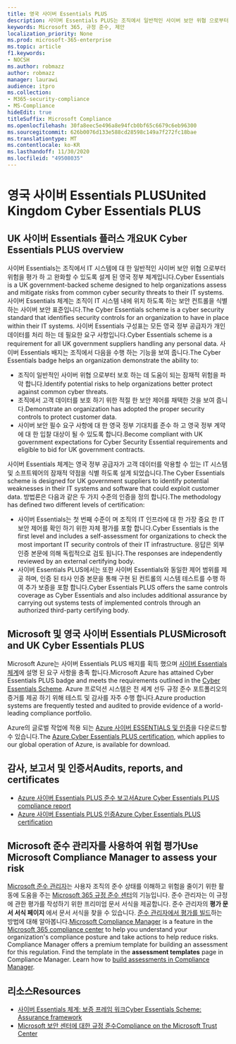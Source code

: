 ```yaml
---
title: 영국 사이버 Essentials PLUS
description: 사이버 Essentials PLUS는 조직에서 일반적인 사이버 보안 위협 으로부터 보호 하는 데 도움이 되는 영국 정부 방식으로 정의 된 구성표입니다.
keywords: Microsoft 365, 규정 준수, 제안
localization_priority: None
ms.prod: microsoft-365-enterprise
ms.topic: article
f1.keywords:
- NOCSH
ms.author: robmazz
author: robmazz
manager: laurawi
audience: itpro
ms.collection:
- M365-security-compliance
- MS-Compliance
hideEdit: true
titleSuffix: Microsoft Compliance
ms.openlocfilehash: 30fa8eec5e496a8e94fcb0bf65c6679c6eb96300
ms.sourcegitcommit: 626b0076d133e588cd28598c149a7f272fc18bae
ms.translationtype: MT
ms.contentlocale: ko-KR
ms.lasthandoff: 11/30/2020
ms.locfileid: "49508035"
---
```

# <a name="united-kingdom-cyber-essentials-plus"></a><span data-ttu-id="83aab-104">영국 사이버 Essentials PLUS</span><span class="sxs-lookup"><span data-stu-id="83aab-104">United Kingdom Cyber Essentials PLUS</span></span>

## <a name="uk-cyber-essentials-plus-overview"></a><span data-ttu-id="83aab-105">UK 사이버 Essentials 플러스 개요</span><span class="sxs-lookup"><span data-stu-id="83aab-105">UK Cyber Essentials PLUS overview</span></span>

<span data-ttu-id="83aab-106">사이버 Essentials는 조직에서 IT 시스템에 대 한 일반적인 사이버 보안 위협 으로부터 위험을 평가 하 고 완화할 수 있도록 설계 된 영국 정부 체계입니다.</span><span class="sxs-lookup"><span data-stu-id="83aab-106">Cyber Essentials is a UK government-backed scheme designed to help organizations assess and mitigate risks from common cyber security threats to their IT systems.</span></span> <span data-ttu-id="83aab-107">사이버 Essentials 체계는 조직이 IT 시스템 내에 위치 하도록 하는 보안 컨트롤을 식별 하는 사이버 보안 표준입니다.</span><span class="sxs-lookup"><span data-stu-id="83aab-107">The Cyber Essentials scheme is a cyber security standard that identifies security controls for an organization to have in place within their IT systems.</span></span> <span data-ttu-id="83aab-108">사이버 Essentials 구성표는 모든 영국 정부 공급자가 개인 데이터를 처리 하는 데 필요한 요구 사항입니다.</span><span class="sxs-lookup"><span data-stu-id="83aab-108">Cyber Essentials scheme is a requirement for all UK government suppliers handling any personal data.</span></span> <span data-ttu-id="83aab-109">사이버 Essentials 배지는 조직에서 다음을 수행 하는 기능을 보여 줍니다.</span><span class="sxs-lookup"><span data-stu-id="83aab-109">The Cyber Essentials badge helps an organization demonstrate the ability to:</span></span>

- <span data-ttu-id="83aab-110">조직이 일반적인 사이버 위협 으로부터 보호 하는 데 도움이 되는 잠재적 위험을 파악 합니다.</span><span class="sxs-lookup"><span data-stu-id="83aab-110">Identify potential risks to help organizations better protect against common cyber threats.</span></span>
- <span data-ttu-id="83aab-111">조직에서 고객 데이터를 보호 하기 위한 적절 한 보안 제어를 채택한 것을 보여 줍니다.</span><span class="sxs-lookup"><span data-stu-id="83aab-111">Demonstrate an organization has adopted the proper security controls to protect customer data.</span></span>
- <span data-ttu-id="83aab-112">사이버 보안 필수 요구 사항에 대 한 영국 정부 기대치를 준수 하 고 영국 정부 계약에 대 한 입찰 대상이 될 수 있도록 합니다.</span><span class="sxs-lookup"><span data-stu-id="83aab-112">Become compliant with UK government expectations for Cyber Security Essential requirements and eligible to bid for UK government contracts.</span></span>

<span data-ttu-id="83aab-113">사이버 Essentials 체계는 영국 정부 공급자가 고객 데이터를 악용할 수 있는 IT 시스템 및 소프트웨어의 잠재적 약점을 식별 하도록 설계 되었습니다.</span><span class="sxs-lookup"><span data-stu-id="83aab-113">The Cyber Essentials scheme is designed for UK government suppliers to identify potential weaknesses in their IT systems and software that could exploit customer data.</span></span> <span data-ttu-id="83aab-114">방법론은 다음과 같은 두 가지 수준의 인증을 정의 합니다.</span><span class="sxs-lookup"><span data-stu-id="83aab-114">The methodology has defined two different levels of certification:</span></span>

- <span data-ttu-id="83aab-115">사이버 Essentials는 첫 번째 수준이 며 조직의 IT 인프라에 대 한 가장 중요 한 IT 보안 제어를 확인 하기 위한 자체 평가를 포함 합니다.</span><span class="sxs-lookup"><span data-stu-id="83aab-115">Cyber Essentials is the first level and includes a self-assessment for organizations to check the most important IT security controls of their IT infrastructure.</span></span> <span data-ttu-id="83aab-116">응답은 외부 인증 본문에 의해 독립적으로 검토 됩니다.</span><span class="sxs-lookup"><span data-stu-id="83aab-116">The responses are independently reviewed by an external certifying body.</span></span>
- <span data-ttu-id="83aab-117">사이버 Essentials PLUS에서는 또한 사이버 Essentials와 동일한 제어 범위를 제공 하며, 인증 된 타사 인증 본문을 통해 구현 된 컨트롤의 시스템 테스트를 수행 하 여 추가 보증을 포함 합니다.</span><span class="sxs-lookup"><span data-stu-id="83aab-117">Cyber Essentials PLUS offers the same controls coverage as Cyber Essentials and also includes additional assurance by carrying out systems tests of implemented controls through an authorized third-party certifying body.</span></span>

## <a name="microsoft-and-uk-cyber-essentials-plus"></a><span data-ttu-id="83aab-118">Microsoft 및 영국 사이버 Essentials PLUS</span><span class="sxs-lookup"><span data-stu-id="83aab-118">Microsoft and UK Cyber Essentials PLUS</span></span>

<span data-ttu-id="83aab-119">Microsoft Azure는 사이버 Essentials PLUS 배지를 획득 했으며 [사이버 Essentials 체계](https://go.microsoft.com/fwlink/p/?linkid=2099398)에 설명 된 요구 사항을 충족 합니다.</span><span class="sxs-lookup"><span data-stu-id="83aab-119">Microsoft Azure has attained Cyber Essentials PLUS badge and meets the requirements outlined in the [Cyber Essentials Scheme](https://go.microsoft.com/fwlink/p/?linkid=2099398).</span></span> <span data-ttu-id="83aab-120">Azure 프로덕션 시스템은 전 세계 선두 규정 준수 포트폴리오의 증거를 제공 하기 위해 테스트 및 감사를 자주 수행 합니다.</span><span class="sxs-lookup"><span data-stu-id="83aab-120">Azure production systems are frequently tested and audited to provide evidence of a world-leading compliance portfolio.</span></span>

<span data-ttu-id="83aab-121">Azure의 글로벌 작업에 적용 되는 [Azure 사이버 ESSENTIALS 및 인증](https://aka.ms/AzureCyberEPlusCert)을 다운로드할 수 있습니다.</span><span class="sxs-lookup"><span data-stu-id="83aab-121">The [Azure Cyber Essentials PLUS certification](https://aka.ms/AzureCyberEPlusCert), which applies to our global operation of Azure, is available for download.</span></span>

## <a name="audits-reports-and-certificates"></a><span data-ttu-id="83aab-122">감사, 보고서 및 인증서</span><span class="sxs-lookup"><span data-stu-id="83aab-122">Audits, reports, and certificates</span></span>

- [<span data-ttu-id="83aab-123">Azure 사이버 Essentials PLUS 준수 보고서</span><span class="sxs-lookup"><span data-stu-id="83aab-123">Azure Cyber Essentials PLUS compliance report</span></span>](https://aka.ms/AzureCyberEPlusReport)
- [<span data-ttu-id="83aab-124">Azure 사이버 Essentials PLUS 인증</span><span class="sxs-lookup"><span data-stu-id="83aab-124">Azure Cyber Essentials PLUS certification</span></span>](https://aka.ms/AzureCyberEPlusCert)

## <a name="use-microsoft-compliance-manager-to-assess-your-risk"></a><span data-ttu-id="83aab-125">Microsoft 준수 관리자를 사용하여 위험 평가</span><span class="sxs-lookup"><span data-stu-id="83aab-125">Use Microsoft Compliance Manager to assess your risk</span></span>

<span data-ttu-id="83aab-p105">[Microsoft 준수 관리자](https://docs.microsoft.com/microsoft-365/compliance/compliance-manager)는 사용자 조직의 준수 상태를 이해하고 위험을 줄이기 위한 활동에 도움을 주는 [Microsoft 365 규정 준수 센터](https://docs.microsoft.com/microsoft-365/compliance/microsoft-365-compliance-center)의 기능입니다. 준수 관리자는 이 규정에 관한 평가를 작성하기 위한 프리미엄 문서 서식을 제공합니다. 준수 관리자의 **평가 문서 서식 페이지** 에서 문서 서식을 찾을 수 있습니다. [준수 관리자에서 평가를 빌드](https://docs.microsoft.com/microsoft-365/compliance/compliance-manager-assessments)하는 방법에 대해 알아봅니다.</span><span class="sxs-lookup"><span data-stu-id="83aab-p105">[Microsoft Compliance Manager](https://docs.microsoft.com/microsoft-365/compliance/compliance-manager) is a feature in the [Microsoft 365 compliance center](https://docs.microsoft.com/microsoft-365/compliance/microsoft-365-compliance-center) to help you understand your organization's compliance posture and take actions to help reduce risks. Compliance Manager offers a premium template for building an assessment for this regulation. Find the template in the **assessment templates** page in Compliance Manager. Learn how to [build assessments in Compliance Manager](https://docs.microsoft.com/microsoft-365/compliance/compliance-manager-assessments).</span></span>

## <a name="resources"></a><span data-ttu-id="83aab-130">리소스</span><span class="sxs-lookup"><span data-stu-id="83aab-130">Resources</span></span>

- [<span data-ttu-id="83aab-131">사이버 Essentials 체계: 보증 프레임 워크</span><span class="sxs-lookup"><span data-stu-id="83aab-131">Cyber Essentials Scheme: Assurance framework</span></span>](https://www.cyberaware.gov.uk/cyberessentials/files/assurance-framework.pdf)
- [<span data-ttu-id="83aab-132">Microsoft 보안 센터에 대한 규정 준수</span><span class="sxs-lookup"><span data-stu-id="83aab-132">Compliance on the Microsoft Trust Center</span></span>](https://www.microsoft.com/trust-center/compliance/compliance-overview)
